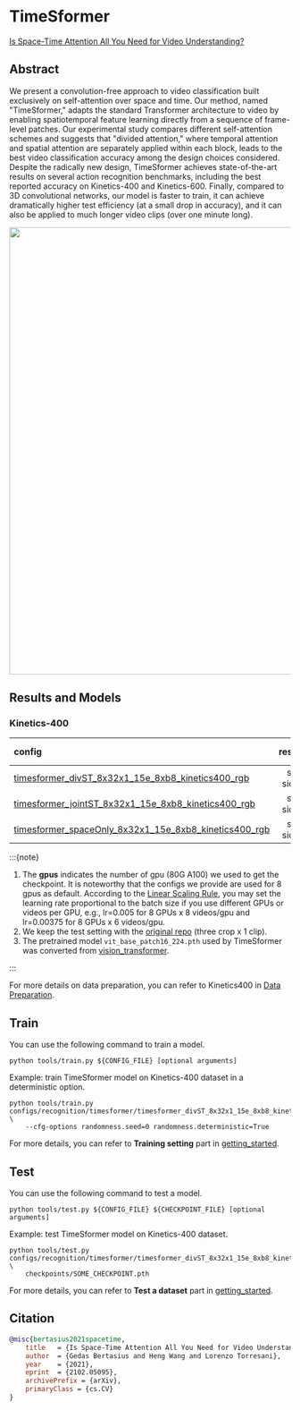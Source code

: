 # TimeSformer

[Is Space-Time Attention All You Need for Video Understanding?](https://arxiv.org/abs/2102.05095)

<!-- [ALGORITHM] -->

## Abstract

<!-- [ABSTRACT] -->

We present a convolution-free approach to video classification built exclusively on self-attention over space and time. Our method, named "TimeSformer," adapts the standard Transformer architecture to video by enabling spatiotemporal feature learning directly from a sequence of frame-level patches. Our experimental study compares different self-attention schemes and suggests that "divided attention," where temporal attention and spatial attention are separately applied within each block, leads to the best video classification accuracy among the design choices considered. Despite the radically new design, TimeSformer achieves state-of-the-art results on several action recognition benchmarks, including the best reported accuracy on Kinetics-400 and Kinetics-600. Finally, compared to 3D convolutional networks, our model is faster to train, it can achieve dramatically higher test efficiency (at a small drop in accuracy), and it can also be applied to much longer video clips (over one minute long).

<!-- [IMAGE] -->

<div align=center>
<img src="https://user-images.githubusercontent.com/34324155/143018542-7f782ec9-dca2-495e-9043-c13ad941a25c.png" width="800"/>
</div>

## Results and Models

### Kinetics-400

| config                                 |   resolution   | gpus |  backbone   |   pretrain   | top1 acc | top5 acc | inference_time(video/s) | gpu_mem(M) |                 ckpt                 |                 log                  |
| :------------------------------------- | :------------: | :--: | :---------: | :----------: | :------: | :------: | :---------------------: | :--------: | :----------------------------------: | :----------------------------------: |
| [timesformer_divST_8x32x1_15e_8xb8_kinetics400_rgb](/configs/recognition/timesformer/timesformer_divST_8x32x1_15e_8xb8_kinetics400_rgb.py) | short-side 320 |  8   | TimeSformer | ImageNet-21K |  77.96   |  93.57   |            x            |   15235    | [ckpt](https://download.openmmlab.com/mmaction/recognition/timesformer/timesformer_divST_8x32x1_15e_kinetics400_rgb/timesformer_divST_8x32x1_15e_kinetics400_rgb-3f8e5d03.pth) | [log](https://download.openmmlab.com/mmaction/recognition/timesformer/timesformer_divST_8x32x1_15e_kinetics400_rgb/timesformer_divST_8x32x1_15e_kinetics400_rgb.log) |
| [timesformer_jointST_8x32x1_15e_8xb8_kinetics400_rgb](/configs/recognition/timesformer/timesformer_jointST_8x32x1_15e_8xb8_kinetics400_rgb.py) | short-side 320 |  8   | TimeSformer | ImageNet-21K |  76.93   |  93.27   |            x            |   33358    | [ckpt](https://download.openmmlab.com/mmaction/recognition/timesformer/timesformer_jointST_8x32x1_15e_kinetics400_rgb/timesformer_jointST_8x32x1_15e_kinetics400_rgb-0d6e3984.pth) | [log](https://download.openmmlab.com/mmaction/recognition/timesformer/timesformer_jointST_8x32x1_15e_kinetics400_rgb/timesformer_jointST_8x32x1_15e_kinetics400_rgb.log) |
| [timesformer_spaceOnly_8x32x1_15e_8xb8_kinetics400_rgb](/configs/recognition/timesformer/timesformer_spaceOnly_8x32x1_15e_8xb8_kinetics400_rgb.py) | short-side 320 |  8   | TimeSformer | ImageNet-21K |  76.98   |  92.83   |            x            |   12355    | [ckpt](https://download.openmmlab.com/mmaction/recognition/timesformer/timesformer_spaceOnly_8x32x1_15e_kinetics400_rgb/timesformer_spaceOnly_8x32x1_15e_kinetics400_rgb-0cf829cd.pth) | [log](https://download.openmmlab.com/mmaction/recognition/timesformer/timesformer_spaceOnly_8x32x1_15e_kinetics400_rgb/timesformer_spaceOnly_8x32x1_15e_kinetics400_rgb.log) |

:::{note}

1. The **gpus** indicates the number of gpu (80G A100) we used to get the checkpoint. It is noteworthy that the configs we provide are used for 8 gpus as default.
   According to the [Linear Scaling Rule](https://arxiv.org/abs/1706.02677), you may set the learning rate proportional to the batch size if you use different GPUs or videos per GPU,
   e.g., lr=0.005 for 8 GPUs x 8 videos/gpu and lr=0.00375 for 8 GPUs x 6 videos/gpu.
2. We keep the test setting with the [original repo](https://github.com/facebookresearch/TimeSformer) (three crop x 1 clip).
3. The pretrained model `vit_base_patch16_224.pth` used by TimeSformer was converted from [vision_transformer](https://github.com/google-research/vision_transformer).

:::

For more details on data preparation, you can refer to Kinetics400 in [Data Preparation](/docs/data_preparation.md).

## Train

You can use the following command to train a model.

```shell
python tools/train.py ${CONFIG_FILE} [optional arguments]
```

Example: train TimeSformer model on Kinetics-400 dataset in a deterministic option.

```shell
python tools/train.py configs/recognition/timesformer/timesformer_divST_8x32x1_15e_8xb8_kinetics400_rgb.py \
    --cfg-options randomness.seed=0 randomness.deterministic=True
```

For more details, you can refer to **Training setting** part in [getting_started](/docs/getting_started.md#training-setting).

## Test

You can use the following command to test a model.

```shell
python tools/test.py ${CONFIG_FILE} ${CHECKPOINT_FILE} [optional arguments]
```

Example: test TimeSformer model on Kinetics-400 dataset.

```shell
python tools/test.py configs/recognition/timesformer/timesformer_divST_8x32x1_15e_8xb8_kinetics400_rgb.py \
    checkpoints/SOME_CHECKPOINT.pth
```

For more details, you can refer to **Test a dataset** part in [getting_started](/docs/getting_started.md#test-a-dataset).

## Citation

```BibTeX
@misc{bertasius2021spacetime,
    title   = {Is Space-Time Attention All You Need for Video Understanding?},
    author  = {Gedas Bertasius and Heng Wang and Lorenzo Torresani},
    year    = {2021},
    eprint  = {2102.05095},
    archivePrefix = {arXiv},
    primaryClass = {cs.CV}
}
```
